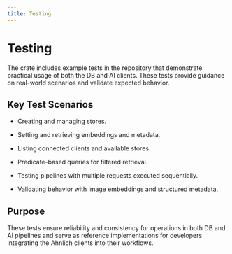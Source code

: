 ```yaml
---
title: Testing
---
```


# Testing
The crate includes example tests in the repository that demonstrate practical usage of both the DB and AI clients. These tests provide guidance on real-world scenarios and validate expected behavior.

## Key Test Scenarios
* Creating and managing stores.

* Setting and retrieving embeddings and metadata.

* Listing connected clients and available stores.

* Predicate-based queries for filtered retrieval.

* Testing pipelines with multiple requests executed sequentially.

* Validating behavior with image embeddings and structured metadata.

## Purpose
These tests ensure reliability and consistency for operations in both DB and AI pipelines and serve as reference implementations for developers integrating the Ahnlich clients into their workflows.